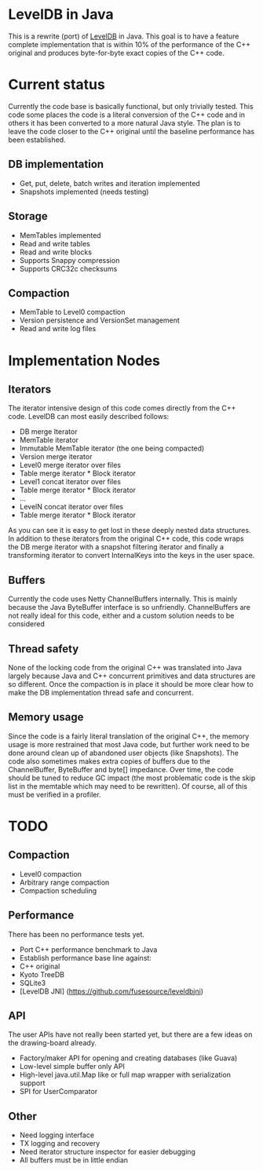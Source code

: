 # LevelDB in Java

This is a rewrite (port) of [LevelDB](http://code.google.com/p/leveldb/) in
Java.  This goal is to have a feature complete implementation that is within
10% of the performance of the C++ original and produces byte-for-byte exact
copies of the C++ code.

# Current status

Currently the code base is basically functional, but only trivially tested.
This code some places the code is a literal conversion of the C++ code and in
others it has been converted to a more natural Java style.  The plan is to
leave the code closer to the C++ original until the baseline performance has
been established.


## DB implementation

* Get, put, delete, batch writes and iteration implemented
* Snapshots implemented (needs testing)

## Storage

* MemTables implemented
* Read and write tables
* Read and write blocks
* Supports Snappy compression
* Supports CRC32c checksums

## Compaction

* MemTable to Level0 compaction
* Version persistence and VersionSet management
* Read and write log files

# Implementation Nodes

## Iterators

The iterator intensive design of this code comes directly from the C++ code.
LevelDB can most easily described follows:

* DB merge Iterator
 * MemTable iterator
 * Immutable MemTable iterator (the one being compacted)
 * Version merge iterator
  * Level0 merge iterator over files
   * Table merge iterator
    * Block iterator
  * Level1 concat iterator over files
   * Table merge iterator
    * Block iterator
  * ...
  * LevelN concat iterator over files
   * Table merge iterator
    * Block iterator

As you can see it is easy to get lost in these deeply nested data structures.
In addition to these iterators from the original C++ code, this code wraps the
DB  merge iterator with a snapshot filtering iterator and finally a
transforming iterator to convert InternalKeys into the keys in the user space.

## Buffers

Currently the code uses Netty ChannelBuffers internally.  This is mainly
because the Java ByteBuffer interface is so unfriendly.  ChannelBuffers
are not really ideal for this code, either and a custom solution needs to be
considered

## Thread safety

None of the locking code from the original C++ was translated into Java largely
because Java and C++ concurrent primitives and data structures are so different.
Once the compaction is in place it should be more clear how to make the DB
implementation thread safe and concurrent.

## Memory usage

Since the code is a fairly literal translation of the original C++, the memory
usage is more restrained that most Java code, but further work need to be done
around clean up of abandoned user objects (like Snapshots).  The code also
sometimes makes extra copies of buffers due to the ChannelBuffer, ByteBuffer
and byte[] impedance.  Over time, the code should be tuned to reduce GC impact
(the most problematic code is the skip list in the memtable which may need to
be rewritten).  Of course, all of this must be verified in a profiler.

# TODO

## Compaction

* Level0 compaction
* Arbitrary range compaction
* Compaction scheduling

## Performance

There has been no performance tests yet.

* Port C++ performance benchmark to Java
* Establish performance base line against:
 * C++ original
 * Kyoto TreeDB
 * SQLite3
 * [LevelDB JNI] (https://github.com/fusesource/leveldbjni)

## API

The user APIs have not really been started yet, but there are a few ideas on
the drawing-board already.

* Factory/maker API for opening and creating databases (like Guava)
* Low-level simple buffer only API
* High-level java.util.Map like or full map wrapper with serialization support
* SPI for UserComparator

## Other

* Need logging interface
* TX logging and recovery
* Need iterator structure inspector for easier debugging
*   All buffers must be in little endian
